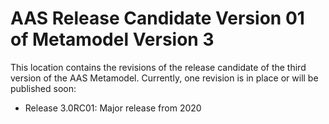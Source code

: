 # AAS  Release Candidate Version 01 of  Metamodel Version 3
This location contains the revisions of the release candidate of the third version of the AAS Metamodel. Currently, one revision is in place or will be published soon:
- Release 3.0RC01: Major release from 2020
